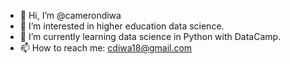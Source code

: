 - 👋 Hi, I’m @camerondiwa
- 👀 I’m interested in higher education data science.
- 🌱 I’m currently learning data science in Python with DataCamp.
- 📫 How to reach me: cdiwa18@gmail.com

<!---
camerondiwa/camerondiwa is a ✨ special ✨ repository because its `README.md` (this file) appears on your GitHub profile.
You can click the Preview link to take a look at your changes.
--->
